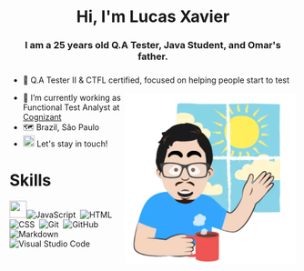 # <h1 align="center"> Hi, I'm Lucas Xavier </k1><h3 align="center">I am a 25 years old Q.A Tester, Java Student, and Omar's father. <h3>
 
- 🚀 Q.A Tester II & CTFL certified, focused on helping people start to test
 <img align = "right" src="https://github.com/lucasxavierlucas/lucasxavierlucas/blob/main/9bd8aea7-81fc-4887-b4f2-9535d971b178.png" width="300" height="300">

- 🔭 I’m currently working as Functional Test Analyst at [Cognizant](https://www.cognizant.com/us/en)
- 🗺️ Brazil, São Paulo
-  <a href="https://www.linkedin.com/in/lucasxavierlucas/"><img src="https://cdn.jsdelivr.net/gh/devicons/devicon/icons/linkedin/linkedin-original.svg" width="20" height="20"></a>  Let's stay in touch!  
           

# Skills
<img src="https://cdn.jsdelivr.net/gh/devicons/devicon/icons/java/java-original-wordmark.svg" width="30" height="30">![JavaScript](https://img.shields.io/badge/-JavaScript-05122A?style=flat&logo=javascript)&nbsp;
![HTML](https://img.shields.io/badge/-HTML-05122A?style=flat&logo=HTML5)&nbsp;
![CSS](https://img.shields.io/badge/-CSS-05122A?style=flat&logo=CSS3&logoColor=1572B6)&nbsp;
![Git](https://img.shields.io/badge/-Git-05122A?style=flat&logo=git)&nbsp;
![GitHub](https://img.shields.io/badge/-GitHub-05122A?style=flat&logo=github)&nbsp;
![Markdown](https://img.shields.io/badge/-Markdown-05122A?style=flat&logo=markdown)&nbsp;
![Visual Studio Code](https://img.shields.io/badge/-Visual%20Studio%20Code-05122A?style=flat&logo=visual-studio-code&logoColor=007ACC)&nbsp;

